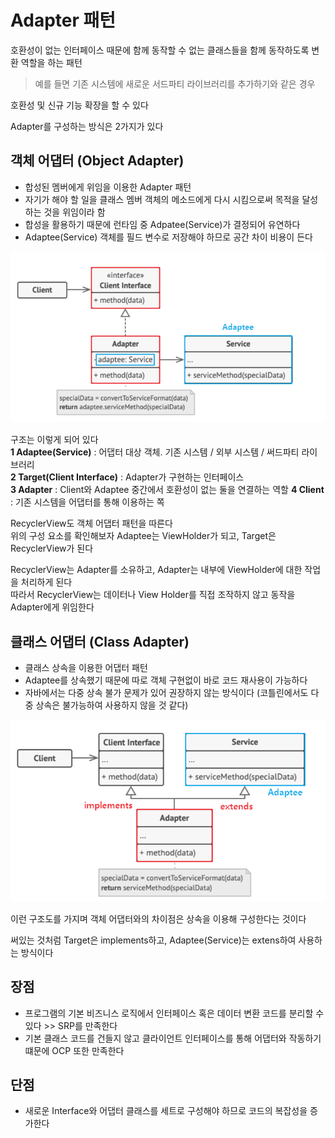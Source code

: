 # Adapter 패턴
호환성이 없는 인터페이스 때문에 함께 동작할 수 없는 클래스들을 함께 동작하도록 변환 역할을 하는 패턴

> 예를 들면 기존 시스템에 새로운 서드파티 라이브러리를 추가하기와 같은 경우

호환성 및 신규 기능 확장을 할 수 있다

Adapter를 구성하는 방식은 2가지가 있다

## 객체 어댑터 (Object Adapter)
+ 합성된 멤버에게 위임을 이용한 Adapter 패턴
+ 자기가 해야 할 일을 클래스 멤버 객체의 메소드에게 다시 시킴으로써 목적을 달성하는 것을 위임이라 함
+ 합성을 활용하기 때문에 런타임 중 Adpatee(Service)가 결정되어 유연하다
+ Adaptee(Service) 객체를 필드 변수로 저장해야 하므로 공간 차이 비용이 든다

![alt text](image-1.png)

구조는 이렇게 되어 있다     
**1 Adaptee(Service)** : 어댑터 대상 객체. 기존 시스템 / 외부 시스템 / 써드파티 라이브러리      
**2 Target(Client Interface)** : Adapter가 구현하는 인터페이스      
**3 Adapter** : Client와 Adaptee 중간에서 호환성이 없는 둘을 연결하는 역할
**4 Client** : 기존 시스템을 어댑터를 통해 이용하는 쪽

RecyclerView도 객체 어댑터 패턴을 따른다            
위의 구성 요소를 확인해보자
Adaptee는 ViewHolder가 되고, Target은 RecyclerView가 된다       

RecyclerView는 Adapter를 소유하고, Adapter는 내부에 ViewHolder에 대한 작업을 처리하게 된다      
따라서 RecyclerView는 데이터나 View Holder를 직접 조작하지 않고 동작을 Adapter에게 위임한다

## 클래스 어댑터 (Class Adapter)
+ 클래스 상속을 이용한 어댑터 패턴
+ Adaptee를 상속했기 때문에 따로 객체 구현없이 바로 코드 재사용이 가능하다      
+ 자바에서는 다중 상속 불가 문제가 있어 권장하지 않는 방식이다 (코틀린에서도 다중 상속은 불가능하여 사용하지 않을 것 같다)

![alt text](image-2.png)

이런 구조도를 가지며 객체 어댑터와의 차이점은 상속을 이용해 구성한다는 것이다

써있는 것처럼 Target은 implements하고, Adaptee(Service)는 extens하여 사용하는 방식이다

## 장점
+ 프로그램의 기본 비즈니스 로직에서 인터페이스 혹은 데이터 변환 코드를 분리할 수 있다 >> SRP를 만족한다
+ 기본 클래스 코드를 건들지 않고 클라이언트 인터페이스를 통해 어댑터와 작동하기 떄문에 OCP 또한 만족한다

## 단점
+ 새로운 Interface와 어댑터 클래스를 세트로 구성해야 하므로 코드의 복잡성을 증가한다